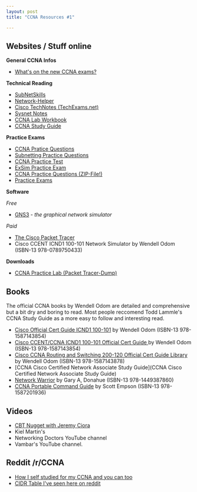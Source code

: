 ```yaml
---
layout: post
title: "CCNA Resources #1"

---
```


## Websites / Stuff online

**General CCNA Infos**

 - [What's on the new CCNA exams?](http://www.it-ghosts.com/whats-new-ccna-exams-200-120-100-101-200-101/)

**Technical Reading**

 - [SubNetSkills](http://rjlohman.dyndns.org/subnetskills.com/)
 - [Network-Helper](http://www.network-helper.com/ccna.html)
 - [Cisco TechNotes (TechExams.net)](http://www.techexams.net/citechnotes.shtml)
 - [Sysnet Notes](http://sysnetnotes.blogspot.in/p/home.html)
 - [CCNA Lab Workbook](http://www.freeccnaworkbook.com/workbooks/ccna)
 - [CCNA Study Guide](http://www.semsim.com/ccna/ccna-study-guide.html)

**Practice Exams**

 - [CCNA Pratice Questions](http://www.networking-forum.com/sample_questions_ccna.php)
 - [Subnetting Practice Questions](http://www.networking-forum.com/practicesubnetting.php)
 - [CCNA Practice Test](http://www.internetworktraining.com/question.aspx?quiz=0&cert=1)
 - [ExSim Practice Exam](http://www.boson.com/practice-exam/200-120-cisco-ccna-practice-exam)
 - [CCNA Practice Questions (ZIP-File!)](www.semsim.com/downloads/SemSim-CCNA.zip)
 - [Practice Exams](http://www.examcollection.com/cisco_exams.html)

**Software**

*Free*

 - [GNS3](http://www.gns3.net/) - *the graphical network simulator*

*Paid*

- [The Cisco Packet Tracer](https://www.netacad.com/web/about-us/cisco-packet-tracer)
- Cisco CCENT ICND1 100-101 Network Simulator by Wendell Odom (ISBN-13 978-0789750433)

**Downloads**

 - [CCNA Practice Lab (Packet Tracer-Dump)](http://ge.tt/2zWbsuf/v/0?c)

## Books
The official CCNA books by Wendell Odom are detailed and comprehensive but a bit dry and boring to read.
Most people reccomend Todd Lammle's CCNA Study Guide as a more easy to follow and interesting read.


 - [Cisco Official Cert Guide ICND1 100-101]() by Wendell Odom (ISBN-13 978-1587143854)
 - [Cisco CCENT/CCNA ICND1 100-101 Official Cert Guide ]() by Wendell Odom (ISBN-13 978-1587143854)
 - [Cisco CCNA Routing and Switching 200-120 Official Cert Guide Library]() by Wendell Odom (ISBN-13 978-1587143878)
 - [CCNA Cisco Certified Network Associate Study Guide](CCNA Cisco Certified Network Associate Study Guide)
 - [Network Warrior]() by Gary A, Donahue (ISBN-13 978-1449387860)
 - [CCNA Portable Command Guide]() by Scott Empson (ISBN-13 978-1587201936)

## Videos

 - [CBT Nugget with Jeremy Ciora](http://www.cbtnuggets.com/it-training-videos/course/cisco_ccna_icnd1_100_101)
 - Kiel Martin's
 - Networking Doctors YouTube channel
 - Vambar's YouTube channel.

## Reddit /r/CCNA

 - [How I self studied for my CCNA and you can too](http://www.reddit.com/r/ccna/comments/1fgfa4/how_i_self_studied_for_my_ccna_and_you_can_too/)
 - [CIDR Table I've seen here on reddit](http://www.reddit.com/r/ccna/comments/1qb45q/cidr_table_ive_seen_here_on_reddit/)
